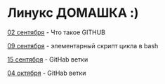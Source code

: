 <h1>Линукс ДОМАШКА :)</h1>

<a class="font" href="./Sep02/Linux0902.txt">02 сентября</a>
<span class="font"> - Что такое GITHUB</span>

<a class="font" href="./Sep09/script.sh">09 сентября</a>
<span class="font"> - элементарный скрипт цикла в bash</span>

<a class="font" href="./Sep15/Linux0915.txt">15 сентября</a>
<span class="font"> - GitHab ветки

<a class="font" href="./Okt04/Linux1004.txt">04 октября</a>
<span class="font"> - GitHab ветки
